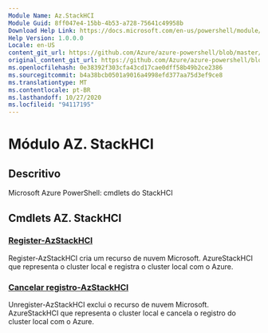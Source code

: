 ```yaml
---
Module Name: Az.StackHCI
Module Guid: 8ff047e4-15bb-4b53-a728-75641c49958b
Download Help Link: https://docs.microsoft.com/en-us/powershell/module/az.StackHCI
Help Version: 1.0.0.0
Locale: en-US
content_git_url: https://github.com/Azure/azure-powershell/blob/master/src/StackHCI/help/Az.StackHCI.md
original_content_git_url: https://github.com/Azure/azure-powershell/blob/master/src/StackHCI/help/Az.StackHCI.md
ms.openlocfilehash: 0e38392f303cfa43cd17cae0dff58b49b2ce2386
ms.sourcegitcommit: b4a38bcb0501a9016a4998efd377aa75d3ef9ce8
ms.translationtype: MT
ms.contentlocale: pt-BR
ms.lasthandoff: 10/27/2020
ms.locfileid: "94117195"
---
```

# Módulo AZ. StackHCI
## Descritivo
Microsoft Azure PowerShell: cmdlets do StackHCI

## Cmdlets AZ. StackHCI
### [Register-AzStackHCI](Register-AzStackHCI.md)
Register-AzStackHCI cria um recurso de nuvem Microsoft. AzureStackHCI que representa o cluster local e registra o cluster local com o Azure.

### [Cancelar registro-AzStackHCI](Unregister-AzStackHCI.md)
Unregister-AzStackHCI exclui o recurso de nuvem Microsoft. AzureStackHCI que representa o cluster local e cancela o registro do cluster local com o Azure.

